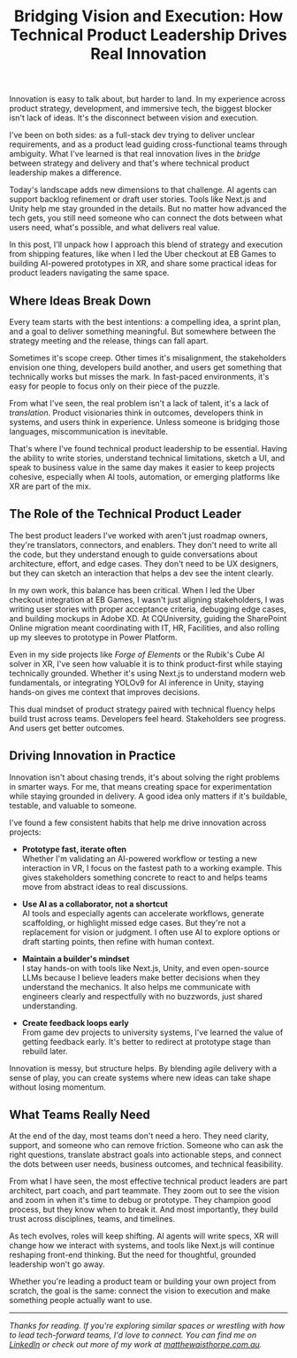 ﻿---
title: "Bridging Vision and Execution: How Technical Product Leadership Drives Real Innovation"
publishDate: 2025-06-02
img: /assets/posts/bridging-vision-execution.png
img_alt: Abstract image of strategy connecting with implementation
description: How combining product thinking with technical skills helps drive real innovation, with insights on AI agents, immersive tech, and staying hands-on with tools like Next.js.
tags:
  - Product Leadership
  - Innovation
  - Technical Strategy
---

Innovation is easy to talk about, but harder to land. In my experience across product strategy, development, and immersive tech, the biggest blocker isn't lack of ideas. It's the disconnect between vision and execution.

I've been on both sides: as a full-stack dev trying to deliver unclear requirements, and as a product lead guiding cross-functional teams through ambiguity. What I've learned is that real innovation lives in the *bridge* between strategy and delivery and that's where technical product leadership makes a difference.

Today's landscape adds new dimensions to that challenge. AI agents can support backlog refinement or draft user stories. Tools like Next.js and Unity help me stay grounded in the details. But no matter how advanced the tech gets, you still need someone who can connect the dots between what users need, what's possible, and what delivers real value.

In this post, I'll unpack how I approach this blend of strategy and execution from shipping features, like when I led the Uber checkout at EB Games to building AI-powered prototypes in XR, and share some practical ideas for product leaders navigating the same space.

## Where Ideas Break Down

Every team starts with the best intentions: a compelling idea, a sprint plan, and a goal to deliver something meaningful. But somewhere between the strategy meeting and the release, things can fall apart.

Sometimes it's scope creep. Other times it's misalignment, the stakeholders envision one thing, developers build another, and users get something that technically works but misses the mark. In fast-paced environments, it's easy for people to focus only on their piece of the puzzle.

From what I've seen, the real problem isn't a lack of talent, it's a lack of *translation*. Product visionaries think in outcomes, developers think in systems, and users think in experience. Unless someone is bridging those languages, miscommunication is inevitable.

That's where I've found technical product leadership to be essential. Having the ability to write stories, understand technical limitations, sketch a UI, and speak to business value in the same day makes it easier to keep projects cohesive, especially when AI tools, automation, or emerging platforms like XR are part of the mix.

## The Role of the Technical Product Leader

The best product leaders I've worked with aren't just roadmap owners, they're translators, connectors, and enablers. They don't need to write all the code, but they understand enough to guide conversations about architecture, effort, and edge cases. They don't need to be UX designers, but they can sketch an interaction that helps a dev see the intent clearly.

In my own work, this balance has been critical. When I led the Uber checkout integration at EB Games, I wasn't just aligning stakeholders, I was writing user stories with proper acceptance criteria, debugging edge cases, and building mockups in Adobe XD. At CQUniversity, guiding the SharePoint Online migration meant coordinating with IT, HR, Facilities, and also rolling up my sleeves to prototype in Power Platform.

Even in my side projects like *Forge of Elements* or the Rubik's Cube AI solver in XR, I've seen how valuable it is to think product-first while staying technically grounded. Whether it's using Next.js to understand modern web fundamentals, or integrating YOLOv9 for AI inference in Unity, staying hands-on gives me context that improves decisions.

This dual mindset of product strategy paired with technical fluency helps build trust across teams. Developers feel heard. Stakeholders see progress. And users get better outcomes.

## Driving Innovation in Practice

Innovation isn't about chasing trends, it's about solving the right problems in smarter ways. For me, that means creating space for experimentation while staying grounded in delivery. A good idea only matters if it's buildable, testable, and valuable to someone.

I've found a few consistent habits that help me drive innovation across projects:

- **Prototype fast, iterate often**  
  Whether I'm validating an AI-powered workflow or testing a new interaction in VR, I focus on the fastest path to a working example. This gives stakeholders something concrete to react to and helps teams move from abstract ideas to real discussions.

- **Use AI as a collaborator, not a shortcut**  
  AI tools and especially agents can accelerate workflows, generate scaffolding, or highlight missed edge cases. But they're not a replacement for vision or judgment. I often use AI to explore options or draft starting points, then refine with human context.

- **Maintain a builder's mindset**  
  I stay hands-on with tools like Next.js, Unity, and even open-source LLMs because I believe leaders make better decisions when they understand the mechanics. It also helps me communicate with engineers clearly and respectfully with no buzzwords, just shared understanding.

- **Create feedback loops early**  
  From game dev projects to university systems, I've learned the value of getting feedback early. It's better to redirect at prototype stage than rebuild later.

Innovation is messy, but structure helps. By blending agile delivery with a sense of play, you can create systems where new ideas can take shape without losing momentum.

## What Teams Really Need

At the end of the day, most teams don't need a hero. They need clarity, support, and someone who can remove friction. Someone who can ask the right questions, translate abstract goals into actionable steps, and connect the dots between user needs, business outcomes, and technical feasibility.

From what I have seen, the most effective technical product leaders are part architect, part coach, and part teammate. They zoom out to see the vision and zoom in when it's time to debug or prototype. They champion good process, but they know when to break it. And most importantly, they build trust across disciplines, teams, and timelines.

As tech evolves, roles will keep shifting. AI agents will write specs, XR will change how we interact with systems, and tools like Next.js will continue reshaping front-end thinking. But the need for thoughtful, grounded leadership won't go away.

Whether you're leading a product team or building your own project from scratch, the goal is the same: connect the vision to execution and make something people actually want to use.

---

*Thanks for reading. If you're exploring similar spaces or wrestling with how to lead tech-forward teams, I'd love to connect. You can find me on [LinkedIn](https://www.linkedin.com/in/matthewaisthorpe/) or check out more of my work at [matthewaisthorpe.com.au](https://matthewaisthorpe.com.au).*
